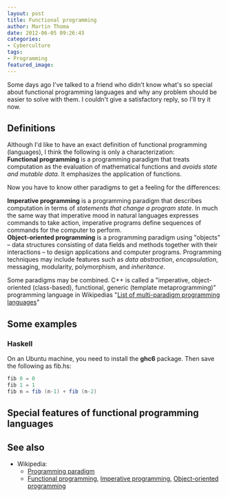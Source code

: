 ```yaml
---
layout: post
title: Functional programming
author: Martin Thoma
date: 2012-06-05 09:26:43
categories: 
- Cyberculture
tags:
- Programming
featured_image: 
---
```

Some days ago I've talked to a friend who didn't know what's so special about functional programming languages and why any problem should be easier to solve with them. I couldn't give a satisfactory reply, so I'll try it now.

<h2>Definitions</h2>
Although I'd like to have an exact definition of functional programming (languages), I think the following is only a characterization:

<div class="definition"><strong>Functional programming</strong> is a programming paradigm that treats computation as the evaluation of mathematical functions and <em>avoids state and mutable data</em>. It emphasizes the application of functions.</div>

Now you have to know other paradigms to get a feeling for the differences:

<div class="definition"><strong>Imperative programming</strong> is a programming paradigm that describes computation in terms of <em>statements that change a program state</em>. In much the same way that imperative mood in natural languages expresses commands to take action, imperative programs define sequences of commands for the computer to perform.</div>

<div class="definition"><strong>Object-oriented programming</strong> is a programming paradigm using "objects" – data structures consisting of data fields and methods together with their interactions – to design applications and computer programs. Programming techniques may include features such as <em>data abstraction</em>, <em>encapsulation</em>, messaging, modularity, polymorphism, and <em>inheritance</em>.</div>

Some paradigms may be combined. C++ is called a "imperative, object-oriented (class-based), functional, generic (template metaprogramming)" programming language in Wikipedias "<a href="http://en.wikipedia.org/wiki/List_of_multi-paradigm_programming_languages">List of multi-paradigm programming languages</a>"

<h2>Some examples</h2>
<h3>Haskell</h3>
On an Ubuntu machine, you need to install the <strong>ghc6</strong> package. Then save the following as fib.hs:

```scala
fib 0 = 0
fib 1 = 1
fib n = fib (n-1) + fib (n-2)
```



<h2>Special features of functional programming languages</h2>


<h2>See also</h2>
<ul>
  <li>Wikipedia:
  <ul>
    <li><a href="http://en.wikipedia.org/wiki/Programming_paradigm">Programming paradigm</a></li>
    <li><a href="http://en.wikipedia.org/wiki/Functional_programming">Functional programming</a>, <a href="http://en.wikipedia.org/wiki/Imperative_programming">Imperative programming</a>, <a href="http://en.wikipedia.org/wiki/Object-oriented_programming">Object-oriented programming</a></li>
  </ul>
  </li>
</ul>
